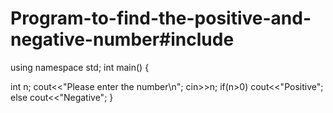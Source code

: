 # Program-to-find-the-positive-and-negative-number#include<iostream>
using namespace std;
int main()
{

int n;
cout<<"Please enter the number\n";
cin>>n;
if(n>0)
    cout<<"Positive";
else
    cout<<"Negative";
    }
